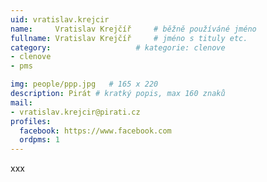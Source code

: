 ```yaml
---
uid: vratislav.krejcir
name:     Vratislav Krejčíř  	# běžně používáné jméno
fullname: Vratislav Krejčíř  	# jméno s tituly etc.
category:                   # kategorie: clenove
- clenove
- pms

img: people/ppp.jpg   # 165 x 220
description: Pirát # kratký popis, max 160 znaků
mail:
- vratislav.krejcir@pirati.cz
profiles:
  facebook: https://www.facebook.com
  ordpms: 1
---
```


xxx
